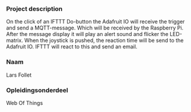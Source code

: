 ### Project description

On the click of an IFTTT Do-button the Adafruit IO will receive the trigger and send a MQTT-message.
Which will be received by the Raspberry Pi. After the message display it will play an alert sound and flicker
the LED-matrix. When the joystick is pushed, the reaction time will be send to the Adafruit IO. IFTTT will
react to this and send an email.

### Naam

Lars Follet

### Opleidingsonderdeel

Web Of Things